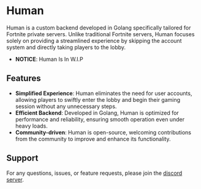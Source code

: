 # Human

Human is a custom backend developed in Golang specifically tailored for Fortnite private servers. Unlike traditional Fortnite servers, Human focuses solely on providing a streamlined experience by skipping the account system and directly taking players to the lobby.

- **NOTICE**: Human Is In W.I.P

## Features

- **Simplified Experience**: Human eliminates the need for user accounts, allowing players to swiftly enter the lobby and begin their gaming session without any unnecessary steps.
- **Efficient Backend**: Developed in Golang, Human is optimized for performance and reliability, ensuring smooth operation even under heavy loads.
- **Community-driven**: Human is open-source, welcoming contributions from the community to improve and enhance its functionality.

## Support

For any questions, issues, or feature requests, please join the [discord server](https://dsc.gg/hum1n).
